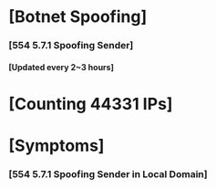 # [Botnet Spoofing]
### [554 5.7.1 Spoofing Sender]
#### [Updated every 2~3 hours]

# [Counting 44331 IPs]

# [Symptoms] 
###   [554 5.7.1 Spoofing Sender in Local Domain]
